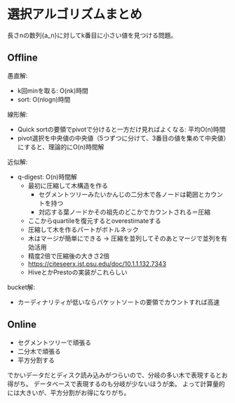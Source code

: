 # 選択アルゴリズムまとめ

長さnの数列{a_n}に対してk番目に小さい値を見つける問題。

## Offline

愚直解:
- k回minを取る: O(nk)時間
- sort: O(nlogn)時間

線形解:
- Quick sortの要領でpivotで分けると一方だけ見ればよくなる: 平均O(n)時間
- pivot選択を中央値の中央値（5つずつに分けて、3番目の値を集めて中央値）にすると、理論的にO(n)時間解

近似解:
- q-digest: O(n)時間解
  - 最初に圧縮して木構造を作る
    - セグメントツリーみたいかんじの二分木で各ノードは範囲とカウントを持つ
    - 対応する葉ノードかその祖先のどこかでカウントされる＝圧縮
  - ここからquartileを復元するとoverestimateする
  - 圧縮して木を作るパートがボトルネック
  - 木はマージが簡単にできる -> 圧縮を並列してそのあとマージで並列を有効活用
  - 精度2倍で圧縮後の大きさ2倍
  - https://citeseerx.ist.psu.edu/doc/10.1.1.132.7343
  - HiveとかPrestoの実装がこれらしい

bucket解:
- カーディナリティが低いならバケットソートの要領でカウントすれば高速

## Online

- セグメントツリーで頑張る
- 二分木で頑張る
- 平方分割する

でかいデータだとディスク読み込みがつらいので、分岐の多い木で表現するとお得がち。
データベースで表現するのも分岐が少ないほうが楽。
よって計算量的には大きいが、平方分割がお得になりがち。
  